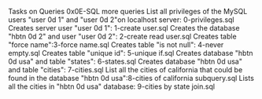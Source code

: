 Tasks on Queries 0x0E-SQL more queries
List all privileges of the MySQL users "user 0d 1" and "user 0d 2"on localhost server: 0-privileges.sql
Creates server user "user 0d 1": 1-create user.sql
Creates the database "hbtn 0d 2" and user "user 0d 2": 2-create read user.sql
Creates table "force name":3-force name.sql
Creates table "is not null": 4-never empty.sql
Creates table "unique id": 5-unique if.sql
Creates database "hbtn 0d usa" and table "states": 6-states.sql
Creates database "hbtn 0d usa" and table "cities": 7-cities.sql
List all the cities of california that could be found in the database "hbtn 0d usa":8-cities of california subquery.sql
Lists all the cities in "hbtn 0d usa" database: 9-cities by state join.sql

